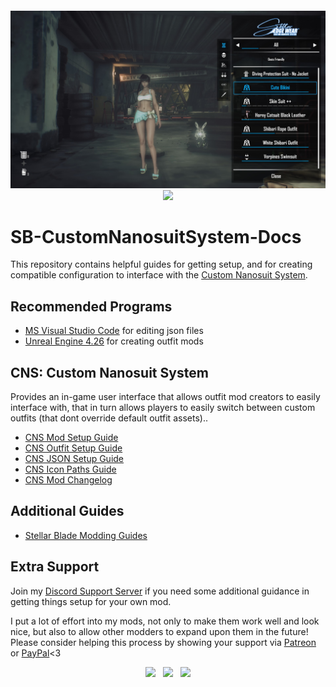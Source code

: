 <div align="center">
    <img src="https://github.com/Dekita/SB-CustomNanosuitSystem-Docs/blob/main/images/cns-screenshot.jpg" style="margin-top: 28px;">
    <a class="mx-2" href="https://discord.gg/WyTdramBkm" target="new">
    <img src="https://img.shields.io/discord/1132980259596271657?logo=discord&style=for-the-badge&logoColor=e4e4e4&label=Support%20Server"></a>
</div>


# SB-CustomNanosuitSystem-Docs


This repository contains helpful guides for getting setup, and for creating compatible configuration to interface with the [Custom Nanosuit System](https://www.nexusmods.com/stellarblade/mods/1496). 


## Recommended Programs
- [MS Visual Studio Code](https://code.visualstudio.com/) for editing json files
- [Unreal Engine 4.26](https://www.unrealengine.com/en-US/blog/unreal-engine-4-26-released) for creating outfit mods


## CNS: Custom Nanosuit System
Provides an in-game user interface that allows outfit mod creators to easily interface with, that in turn allows players to easily switch between custom outfits (that dont override default outfit assets).. 

- [CNS Mod Setup Guide](/guides/cns-mod-setup.md)
- [CNS Outfit Setup Guide](/guides/cns-outfit-setup.md)
- [CNS JSON Setup Guide](/guides/cns-json-setup.md)
- [CNS Icon Paths Guide](/guides/cns-icon-paths.md)
- [CNS Mod Changelog](/guides/cns-changelog.md)


## Additional Guides
- [Stellar Blade Modding Guides](https://github.com/Stellar-Blade-Modding-Team/Stellar-Blade-Modding-Guide/wiki)


## Extra Support
Join my [Discord Support Server](https://discord.gg/DCXh2TUF2u) if you need some additional guidance in getting things setup for your own mod. 

I put a lot of effort into my mods, not only to make them work well and look nice, but also to allow other modders to expand upon them in the future! Please consider helping this process by showing your support via [Patreon](https://www.patreon.com/DekitaRPG) or [PayPal](https://paypal.me/DekitaRPG)<3

<div align="center">
    <!-- Discord Badge -->
    <a href="https://discord.gg/WyTdramBkm" target="new" style="text-decoration: none; display: inline-block;">
    <img src="https://img.shields.io/discord/1132980259596271657?logo=discord&style=for-the-badge&logoColor=e4e4e4&label=Support%20Server"></a>
    <!-- Patreon Badge -->
    <a href="https://www.patreon.com/DekitaRPG" target="new" style="text-decoration: none; display: inline-block; margin: 0 8px;">
    <img src="https://img.shields.io/badge/Support-Patreon-orange?logo=patreon&style=for-the-badge"></a>
    <!-- PayPal Badge -->
    <a href="https://www.paypal.me/DekitaRPG" target="new" style="text-decoration: none; display: inline-block;">
    <img src="https://img.shields.io/badge/Donate-PayPal-0070BA?logo=paypal&style=for-the-badge"></a>
</div>


